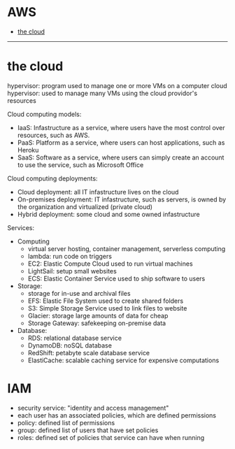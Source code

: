 # AWS
- [the cloud](#the-cloud)

---

# the cloud

hypervisor: program used to manage one or more VMs on a computer
cloud hypervisor: used to manage many VMs using the cloud providor's resources

Cloud computing models:
- IaaS: Infastructure as a service, where users have the most control over resources, such as AWS.
- PaaS: Platform as a service, where users can host applications, such as Heroku
- SaaS: Software as a service, where users can simply create an account to use the service, such as Microsoft Office

Cloud computing deployments:
- Cloud deployment: all IT infastructure lives on the cloud
- On-premises deployment: IT infastructure, such as servers, is owned by the organization and virtualized (private cloud)
- Hybrid deployment: some cloud and some owned infastructure

Services:
- Computing
  - virtual server hosting, container management, serverless computing
  - lambda: run code on triggers
  - EC2: Elastic Compute Cloud used to run virtual machines
  - LightSail: setup small websites
  - ECS: Elastic Container Service used to ship software to users
- Storage:
  - storage for in-use and archival files
  - EFS: Elastic File System used to create shared folders
  - S3: Simple Storage Service used to link files to website
  - Glacier: storage large amounts of data for cheap
  - Storage Gateway: safekeeping on-premise data
- Database:
  - RDS: relational database service
  - DynamoDB: noSQL database
  - RedShift: petabyte scale database service
  - ElastiCache: scalable caching service for expensive computations

# IAM
- security service: "identity and access management"
- each user has an associated policies, which are defined permissions
- policy: defined list of permissions
- group: defined list of users that have set policies
- roles: defined set of policies that service can have when running
